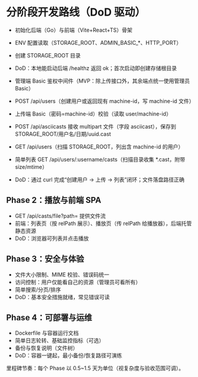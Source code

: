 # 分阶段开发路线（DoD 驱动）

- 初始化后端（Go）与前端（Vite+React+TS）骨架
- ENV 配置读取（STORAGE_ROOT、ADMIN_BASIC_*、HTTP_PORT）
- 创建 STORAGE_ROOT 目录
- DoD：本地能启动后端 /healthz 返回 ok；首次启动即创建存储根目录

- 管理端 Basic 鉴权中间件（MVP：除上传接口外，其余端点统一使用管理员 Basic）
- POST /api/users（创建用户或返回现有 machine-id，写 machine-id 文件）
- 上传端 Basic（密码=machine-id）校验（读取 user/machine-id）
- POST /api/asciicasts 接收 multipart 文件（字段 asciicast），保存到 STORAGE_ROOT/用户名/日期/uuid.cast
- GET /api/users（扫描 STORAGE_ROOT，列出含 machine-id 的用户）
- 简单列表 GET /api/users/:username/casts（扫描目录收集 *.cast，附带 size/mtime）
- DoD：通过 curl 完成“创建用户 -> 上传 -> 列表”闭环；文件落盘路径正确

## Phase 2：播放与前端 SPA
- GET /api/casts/file?path=<relPath> 提供文件流
- 前端：列表页（按 relPath 展示）、播放页（传 relPath 给播放器），后端托管静态资源
- DoD：浏览器可列表并点击播放

## Phase 3：安全与体验
- 文件大小限制、MIME 校验、错误码统一
- 访问控制：用户仅能看自己的资源（管理员可看所有）
- 简单搜索/分页/排序
- DoD：基本安全措施就绪，常见错误可读

## Phase 4：可部署与运维
- Dockerfile 与容器运行文档
- 简单日志轮转、基础监控指标（可选）
- 备份与恢复说明（文件树）
- DoD：容器一键起，最小备份/恢复路径可演练

里程碑节奏：每个 Phase 以 0.5~1.5 天为单位（视复杂度与验收范围可调）。
